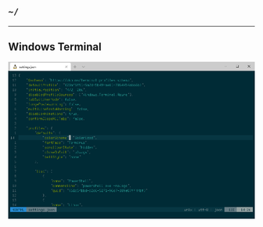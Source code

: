 ## `~/`
-------

## Windows Terminal
![Screenshot](https://github.com/cy6x/dotfiles/raw/main/wt.png)
